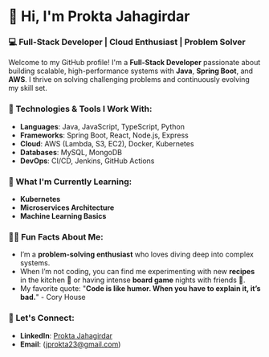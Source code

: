 
# 👋 Hi, I'm Prokta Jahagirdar

### 💻 Full-Stack Developer | Cloud Enthusiast | Problem Solver

Welcome to my GitHub profile! I'm a **Full-Stack Developer** passionate about building scalable, high-performance systems with **Java**, **Spring Boot**, and **AWS**. I thrive on solving challenging problems and continuously evolving my skill set.

### 🚀 Technologies & Tools I Work With:

- **Languages**: Java, JavaScript, TypeScript, Python
- **Frameworks**: Spring Boot, React, Node.js, Express
- **Cloud**: AWS (Lambda, S3, EC2), Docker, Kubernetes
- **Databases**: MySQL, MongoDB
- **DevOps**: CI/CD, Jenkins, GitHub Actions

### 🌱 What I'm Currently Learning:

- **Kubernetes**
- **Microservices Architecture**
- **Machine Learning Basics**

### 🧑‍💻 Fun Facts About Me:

- I’m a **problem-solving enthusiast** who loves diving deep into complex systems.
- When I’m not coding, you can find me experimenting with new **recipes** in the kitchen 🍳 or having intense **board game** nights with friends 🎲.
- My favorite quote: "**Code is like humor. When you have to explain it, it’s bad.**" - Cory House

### 🤝 Let's Connect:

- **LinkedIn**: [Prokta Jahagirdar](https://www.linkedin.com/in/jprokta/)
- **Email**: (jprokta23@gmail.com)


<!--
**ProktaJahagirdar/ProktaJahagirdar** is a ✨ _special_ ✨ repository because its `README.md` (this file) appears on your GitHub profile.

Here are some ideas to get you started:

- 🔭 I’m currently working on ...
- 🌱 I’m currently learning ...
- 👯 I’m looking to collaborate on ...
- 🤔 I’m looking for help with ...
- 💬 Ask me about ...
- 📫 How to reach me: ...
- 😄 Pronouns: ...
- ⚡ Fun fact: ...
-->
